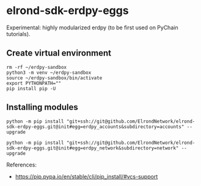 # elrond-sdk-erdpy-eggs

Experimental: highly modularized erdpy (to be first used on PyChain tutorials).

## Create virtual environment

```
rm -rf ~/erdpy-sandbox
python3 -m venv ~/erdpy-sandbox
source ~/erdpy-sandbox/bin/activate
export PYTHONPATH=""
pip install pip -U
```

## Installing modules

```
python -m pip install "git+ssh://git@github.com/ElrondNetwork/elrond-sdk-erdpy-eggs.git@init#egg=erdpy_accounts&subdirectory=accounts" --upgrade

python -m pip install "git+ssh://git@github.com/ElrondNetwork/elrond-sdk-erdpy-eggs.git@init#egg=erdpy_network&subdirectory=network" --upgrade
```

References:
 - https://pip.pypa.io/en/stable/cli/pip_install/#vcs-support

